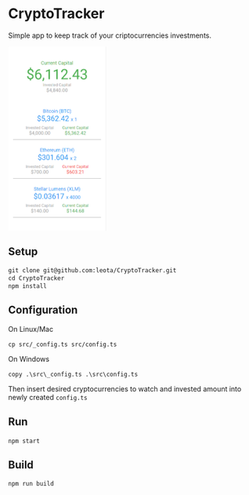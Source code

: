 # CryptoTracker
<div>
    <p>Simple app to keep track of your criptocurrencies investments.</p>
</div>
<div style="text-align: center;">
    <img src="/img/sample.png" style="display:block;max-width: 200px;"></img>
</div>

## Setup
```
git clone git@github.com:leota/CryptoTracker.git
cd CryptoTracker
npm install
```

## Configuration
On Linux/Mac
```
cp src/_config.ts src/config.ts
```
On Windows
```
copy .\src\_config.ts .\src\config.ts
```

Then insert desired cryptocurrencies to watch and invested amount into newly created `config.ts`


## Run
```
npm start
```

## Build
```
npm run build
```